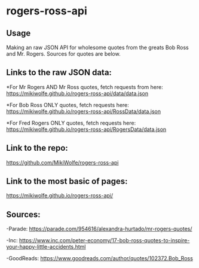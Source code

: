 # rogers-ross-api

## Usage

Making an raw JSON API for wholesome quotes from the greats Bob Ross and Mr. Rogers. Sources for quotes are below.

## Links to the raw JSON data:

*For Mr Rogers AND Mr Ross quotes, fetch requests from here:
https://mikiwolfe.github.io/rogers-ross-api/data/data.json

*For Bob Ross ONLY quotes, fetch requests here:
https://mikiwolfe.github.io/rogers-ross-api/RossData/data.json

*For Fred Rogers ONLY quotes, fetch requests here: 
https://mikiwolfe.github.io/rogers-ross-api/RogersData/data.json

## Link to the repo:

https://github.com/MikiWolfe/rogers-ross-api

## Link to the most basic of pages:

https://mikiwolfe.github.io/rogers-ross-api/

## Sources:

-Parade: https://parade.com/954616/alexandra-hurtado/mr-rogers-quotes/

-Inc: https://www.inc.com/peter-economy/17-bob-ross-quotes-to-inspire-your-happy-little-accidents.html

-GoodReads: https://www.goodreads.com/author/quotes/102372.Bob_Ross
